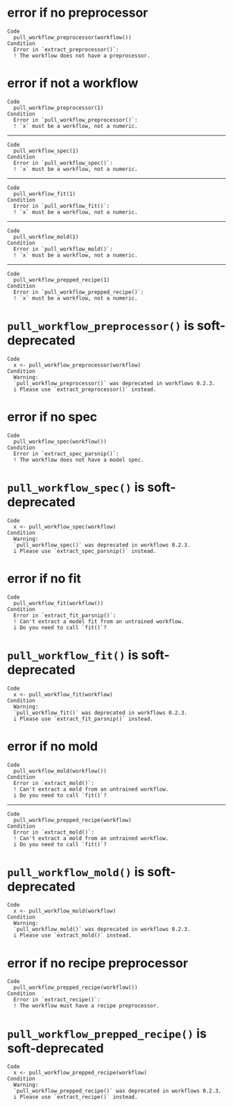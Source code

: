 # error if no preprocessor

    Code
      pull_workflow_preprocessor(workflow())
    Condition
      Error in `extract_preprocessor()`:
      ! The workflow does not have a preprocessor.

# error if not a workflow

    Code
      pull_workflow_preprocessor(1)
    Condition
      Error in `pull_workflow_preprocessor()`:
      ! `x` must be a workflow, not a numeric.

---

    Code
      pull_workflow_spec(1)
    Condition
      Error in `pull_workflow_spec()`:
      ! `x` must be a workflow, not a numeric.

---

    Code
      pull_workflow_fit(1)
    Condition
      Error in `pull_workflow_fit()`:
      ! `x` must be a workflow, not a numeric.

---

    Code
      pull_workflow_mold(1)
    Condition
      Error in `pull_workflow_mold()`:
      ! `x` must be a workflow, not a numeric.

---

    Code
      pull_workflow_prepped_recipe(1)
    Condition
      Error in `pull_workflow_prepped_recipe()`:
      ! `x` must be a workflow, not a numeric.

# `pull_workflow_preprocessor()` is soft-deprecated

    Code
      x <- pull_workflow_preprocessor(workflow)
    Condition
      Warning:
      `pull_workflow_preprocessor()` was deprecated in workflows 0.2.3.
      i Please use `extract_preprocessor()` instead.

# error if no spec

    Code
      pull_workflow_spec(workflow())
    Condition
      Error in `extract_spec_parsnip()`:
      ! The workflow does not have a model spec.

# `pull_workflow_spec()` is soft-deprecated

    Code
      x <- pull_workflow_spec(workflow)
    Condition
      Warning:
      `pull_workflow_spec()` was deprecated in workflows 0.2.3.
      i Please use `extract_spec_parsnip()` instead.

# error if no fit

    Code
      pull_workflow_fit(workflow())
    Condition
      Error in `extract_fit_parsnip()`:
      ! Can't extract a model fit from an untrained workflow.
      i Do you need to call `fit()`?

# `pull_workflow_fit()` is soft-deprecated

    Code
      x <- pull_workflow_fit(workflow)
    Condition
      Warning:
      `pull_workflow_fit()` was deprecated in workflows 0.2.3.
      i Please use `extract_fit_parsnip()` instead.

# error if no mold

    Code
      pull_workflow_mold(workflow())
    Condition
      Error in `extract_mold()`:
      ! Can't extract a mold from an untrained workflow.
      i Do you need to call `fit()`?

---

    Code
      pull_workflow_prepped_recipe(workflow)
    Condition
      Error in `extract_mold()`:
      ! Can't extract a mold from an untrained workflow.
      i Do you need to call `fit()`?

# `pull_workflow_mold()` is soft-deprecated

    Code
      x <- pull_workflow_mold(workflow)
    Condition
      Warning:
      `pull_workflow_mold()` was deprecated in workflows 0.2.3.
      i Please use `extract_mold()` instead.

# error if no recipe preprocessor

    Code
      pull_workflow_prepped_recipe(workflow())
    Condition
      Error in `extract_recipe()`:
      ! The workflow must have a recipe preprocessor.

# `pull_workflow_prepped_recipe()` is soft-deprecated

    Code
      x <- pull_workflow_prepped_recipe(workflow)
    Condition
      Warning:
      `pull_workflow_prepped_recipe()` was deprecated in workflows 0.2.3.
      i Please use `extract_recipe()` instead.

